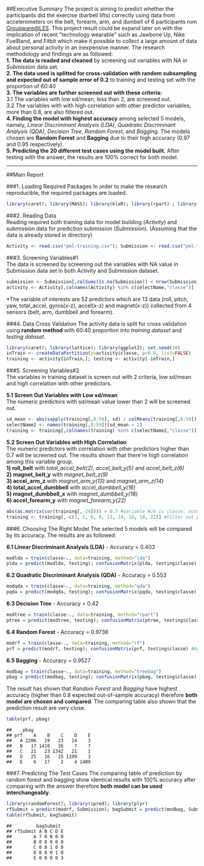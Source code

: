 ##Executive Summary
The project is aiming to predict whether the participants did the exercise (barbell lifts) correctly using data from accelerometers on the belt, forearm, arm, and dumbell of 6 participants rom [Groupware@LES](http://groupware.les.inf.puc-rio.br/har). This project result could be expand later on with the implication of recent "technology wearable" such as Jawbone Up, Nike FuelBand, and Fitbit which make it possible to collect a large amount of data about personal activity in an inexpensive manner.  The research methodology and findings are as followed:  
**1. The data is readed and cleaned** by screening out variables with NA in *Submission* data set.  
**2. The data used is splitted for cross-validation with random subsampling and expected out of sample error of 0.2** to training and testing set with the proportion of 60:40  
**3. The variables are further screened out with these criteria:**  
3.1 The variables with low sd/mean, less than 2, are screened out.  
3.2 The variables with with high correlation with other predictor variables, more than 0.8, are also filtered out.  
**4. Finding the model with highest accuracy** among selected 5 models, namely, *Linear Discriminant Analysis (LDA)*, *Quadratic Discriminant Analysis (QDA)*, *Decision Tree*, *Random Forest*, and *Bagging*. The models chosen are **Random Forest** and **Bagging** due to their high accuracy (0.97 and 0.95 respectively).  
**5. Predicting the 20 different test cases using the model built.** After testing with the answer, the results are 100% correct for both model.

______________________________________________________________________________________________________________________________________________________

##Main Report


###1. Loading Required Packages
In order to make the research reproducible, the required packages are loaded. 

```r
library(caret); library(MASS); library(klaR); library(rpart) ; library(randomForest); library(e1071); library(ipred); library(plyr)
```

###2. Reading Data  
Reading required both training data for model building (*Activity*) and submission data for prediction submission (*Submission*). (Assuming that the data is already stored in directory) 

```r
Activity <- read.csv("pml-training.csv"); Submission <- read.csv("pml-testing.csv")
```

###3. Screening Variables#1  
The data is screened by screening out the variables with NA value in Submission data set in both Activity and Submission dataset.

```r
submission <- Submission[,colSums(is.na(Submission)) < nrow(Submission)]; selectName <- names(submission)
activity <- Activity[,colnames(Activity) %in% c(selectName,"classe")]
```
*The variable of interests are 52 predictors which are 13 data (roll, pitch, yaw, total_accel, gyros(x-z), accel(x-z) and magnet(x-z)) collected from 4 sensors (belt, arm, dumbbell and forearm).

###4. Data Cross Validation
The activity data is split for cross validation using **random method** with 60:40 proportion into *training dataset* and *testing dataset*.

```r
library(caret); library(lattice); library(ggplot2); set.seed(30)
inTrain <- createDataPartition(y=activity$classe, p=0.6, list=FALSE)
training <- activity[inTrain,]; testing <- activity[-inTrain,]
```

###5. Screening Variables#2  
The variables in training dataset is screen out with 2 criteria, low sd/mean and high correlation with other predictors.  
  
**5.1 Screen Out Variables with Low sd/mean**  
The numeric predictors with sd/mean value lower than 2 will be screened out.

```r
sd_mean <- abs(sapply(training[,8:59], sd) / colMeans(training[,8:59])) #variable #60 is classe, outcome variable
selectName2 <- names(training[,8:59])[sd_mean < 2]
training <- training[,colnames(training) %in% c(selectName2,"classe")]
```

**5.2 Screen Out Variables with High Correlation**  
The numeric predictors with correlation with other predictors higher than 0.7 will be screened out. The results shown that there're high correlation among this variable group.  
**1) roll_belt** with *total_accel_belt(2)*, *accel_belt_y(5)* and *accel_belt_z(6)*  
**2) magnet_belt_y** with *magnet_belt_z(9)*  
**3) accel_arm_z** with *magnet_arm_y(13)* and *magnet_arm_z(14)*  
**4) total_accel_dumbbell** with *accel_dumbbell_y(16)*  
**5) magnet_dumbbell_x** with *magnet_dumbbell_y(18)*  
**6) accel_forearm_y** with *magnet_forearm_y(22)*  

```r
abs(as.matrix(cor(training[,-24]))) > 0.7 #variable #24 is classe, outcome variable
training <- training[,-c(2, 5, 6, 9, 13, 14, 16, 18, 22)] #Filter out predictor with with high correlation (> 0.8)
```

###6. Choosing The Right Model
The selected 5 models will be compared by its accuracy. The results are as followed:

**6.1 Linear Discriminant Analysis (LDA)** - Accuracy = 0.403  

```r
modlda = train(classe~., data=training, method="lda")
plda = predict(modlda, testing); confusionMatrix(plda, testing$classe) #Accuracy = 0.403
```

**6.2 Quadratic Discriminant Analysis (QDA)** - Accuracy = 0.553  

```r
modqda = train(classe~., data=training, method="qda")
pqda = predict(modqda, testing); confusionMatrix(pqda, testing$classe) #Accuracy = 0.553  
```

**6.3 Decision Tree** - Accuracy = 0.42  

```r
modtree = train(classe~., data=training, method="rpart")
ptree = predict(modtree, testing); confusionMatrix(ptree, testing$classe) #Accuracy = 0.42  
```

**6.4 Random Forest**  - Accuracy = 0.9736

```r
modrf = train(classe~., data=training, method="rf")
prf = predict(modrf, testing); confusionMatrix(prf, testing$classe) #Accuracy = 0.9736
```

**6.5 Bagging** - Accuracy = 0.9527

```r
modbag = train(classe~., data=training, method="treebag")
pbag = predict(modbag, testing); confusionMatrix(pbag, testing$classe) #Accuracy = 0.9527
```

The result has shown that *Random Forest* and *Bagging* have highest accuracy (higher than 0.8 expected out-of-sample accuracy) therefore **both model are chosen and compared**. The comparing table also shown that the prediction result are very close.

```r
table(prf, pbag)
```

```
##    pbag
## prf    A    B    C    D    E
##   A 2206   19   23   14    3
##   B   17 1410   36    7    7
##   C   21   23 1342   21    1
##   D   25   16   15 1199    3
##   E    6   17    2    4 1409
```


###7. Predicting The Test Cases
The comparing table of prediction by random forest and bagging show identical results with 100% accuracy after comparing with the answer therefore **both model can be used interchangeably**.

```r
library(randomForest); library(ipred); library(plyr)
rfSubmit = predict(modrf, Submission); bagSubmit = predict(modbag, Submission)
table(rfSubmit, bagSubmit)
```

```
##         bagSubmit
## rfSubmit A B C D E
##        A 7 0 0 0 0
##        B 0 8 0 0 0
##        C 0 0 1 0 0
##        D 0 0 0 1 0
##        E 0 0 0 0 3
```
